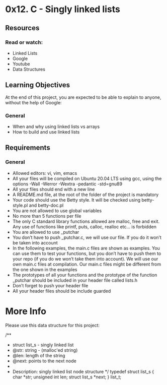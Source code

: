 # 0x12. C - Singly linked lists

## Resources

### Read or watch:

- Linked Lists
- Google
- Youtube
- Data Structures

## Learning Objectives

At the end of this project, you are expected to be able to explain to anyone, without the help of Google:

### General

- When and why using linked lists vs arrays
- How to build and use linked lists

## Requirements

### General

- Allowed editors: vi, vim, emacs
- All your files will be compiled on Ubuntu 20.04 LTS using gcc, using the options -Wall -Werror -Wextra -pedantic -std=gnu89
- All your files should end with a new line
- A README.md file, at the root of the folder of the project is mandatory
- Your code should use the Betty style. It will be checked using betty-style.pl and betty-doc.pl
- You are not allowed to use global variables
- No more than 5 functions per file
- The only C standard library functions allowed are malloc, free and exit. Any use of functions like printf, puts, calloc, realloc etc… is forbidden
- You are allowed to use _putchar
- You don’t have to push _putchar.c, we will use our file. If you do it won’t be taken into account
- In the following examples, the main.c files are shown as examples. You can use them to test your functions, but you don’t have to push them to your repo (if you do we won’t take them into account). We will use our own main.c files at compilation. Our main.c files might be different from the one shown in the examples
- The prototypes of all your functions and the prototype of the function _putchar should be included in your header file called lists.h
- Don’t forget to push your header file
- All your header files should be include guarded

# More Info

Please use this data structure for this project:

/**
 * struct list_s - singly linked list
 * @str: string - (malloc'ed string)
 * @len: length of the string
 * @next: points to the next node
 *
 * Description: singly linked list node structure
 */
typedef struct list_s
{
    char *str;
    unsigned int len;
    struct list_s *next;
} list_t;

